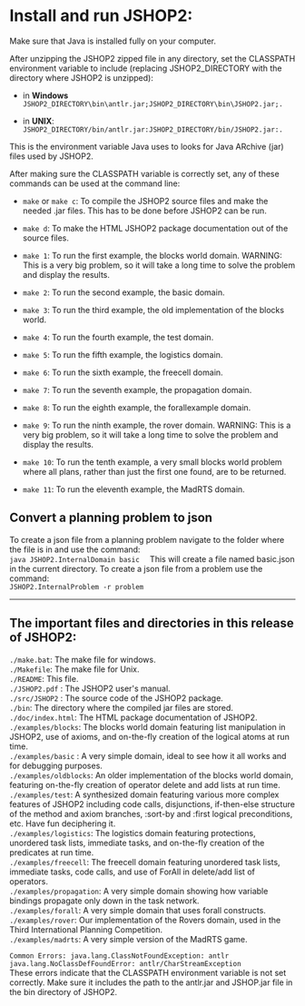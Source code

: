 
# Install and run JSHOP2:

Make sure that Java is installed fully on your computer.

After unzipping the JSHOP2 zipped file in any directory, set the CLASSPATH
environment variable to include (replacing JSHOP2_DIRECTORY with the directory
where JSHOP2 is unzipped):

- in **Windows**  
  ```JSHOP2_DIRECTORY\bin\antlr.jar;JSHOP2_DIRECTORY\bin\JSHOP2.jar;. ```

- in **UNIX**:  
  ```JSHOP2_DIRECTORY/bin/antlr.jar:JSHOP2_DIRECTORY/bin/JSHOP2.jar:.```

This is the environment variable Java uses to looks for Java ARchive (jar)
files used by JSHOP2.

After making sure the CLASSPATH variable is correctly set, any of these
commands can be used at the command line:

- ```make```
  or
  ```make c```: To compile the JSHOP2 source files and make the needed .jar files.
  This has to be done before JSHOP2 can be run.

- ```make d```: To make the HTML JSHOP2 package documentation out of the source
  files.

- ```make 1```: To run the first example, the blocks world domain.
  WARNING: This is a very big problem, so it will take a long time to
  solve the problem and display the results.

- ```make 2```: To run the second example, the basic domain.

- ```make 3```: To run the third example, the old implementation of the blocks
  world.

- ```make 4```: To run the fourth example, the test domain.

- ```make 5```: To run the fifth example, the logistics domain.

- ```make 6```: To run the sixth example, the freecell domain.

- ```make 7```: To run the seventh example, the propagation domain.

- ```make 8```: To run the eighth example, the forallexample domain.

- ```make 9```: To run the ninth example, the rover domain.
  WARNING: This is a very big problem, so it will take a long time to
  solve the problem and display the results.

- ```make 10```: To run the tenth example, a very small blocks world problem where
  all plans, rather than just the first one found, are to be returned.

- ```make 11```: To run the eleventh example, the MadRTS domain.

## Convert a planning problem to json  
To create a json file from a planning problem navigate to the folder where the file is in and use the command:  
```java JSHOP2.InternalDomain basic  ```
This will create a file named basic.json in the current directory.
To create a json file from a problem use the command:  
``` JSHOP2.InternalProblem -r problem  ```

-----------------------------------------------------------------
## The important files and directories in this release of JSHOP2:

```./make.bat```: The make file for windows.  
```./Makefile```: The make file for Unix.  
```./README```: This file.  
```./JSHOP2.pdf``` : The JSHOP2 user's manual.  
```./src/JSHOP2``` : The source code of the JSHOP2 package.  
```./bin```: The directory where the compiled jar files are stored.  
```./doc/index.html```: The HTML package documentation of JSHOP2.  
```./examples/blocks```: The blocks world domain featuring list manipulation in
JSHOP2, use of axioms, and on-the-fly creation of the
logical atoms at run time.  
```./examples/basic``` : A very simple domain, ideal to see how it all works and for
debugging purposes.  
```./examples/oldblocks```: An older implementation of the blocks world domain,
featuring on-the-fly creation of operator delete and add
lists at run time.  
```./examples/test```: A synthesized domain featuring various more complex features
of JSHOP2 including code calls, disjunctions, if-then-else
structure of the method and axiom branches, :sort-by and
:first logical preconditions, etc. Have fun deciphering it.  
```./examples/logistics```: The logistics domain featuring protections, unordered
task lists, immediate tasks, and on-the-fly creation of
the predicates at run time.  
```./examples/freecell```: The freecell domain featuring unordered task lists,
immediate tasks, code calls, and use of ForAll in
delete/add list of operators.  
```./examples/propagation```: A very simple domain showing how variable bindings
propagate only down in the task network.  
```./examples/forall```: A very simple domain that uses forall constructs.  
```./examples/rover```: Our implementation of the Rovers domain, used in the Third
International Planning Competition.  
```./examples/madrts```: A very simple version of the MadRTS game.  

```Common Errors: java.lang.ClassNotFoundException: antlr  ```  
``` java.lang.NoClassDefFoundError: antlr/CharStreamException  ```  
These errors indicate that the CLASSPATH environment variable is not set  
correctly. Make sure it includes the path to the antlr.jar and JSHOP.jar file in the bin
directory of JSHOP2.  

